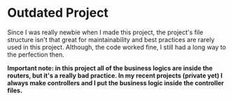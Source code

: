 # Outdated Project

Since I was really newbie when I made this project, the project's file structure isn't that great for maintainability and best practices are rarely used in this project.
Although, the code worked fine, I still had a long way to the perfection then.

**Important note: in this project all of the business logics are inside the routers, but it's a really bad practice. In my recent projects (private yet) I always make controllers and I put the business logic inside the controller files.**
